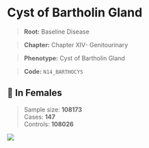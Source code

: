 # Cyst of Bartholin Gland

> **Root:** Baseline Disease  

> **Chapter:** Chapter XIV- Genitourinary  

> **Phenotype:** Cyst of Bartholin Gland  

> **Code:** `N14_BARTHOCYS`

## 👩 In Females  
> Sample size: **108173**  
> Cases: **147**  
> Controls: **108026**
<img src="/Disease/Figures/ALL/Baseline/N14_BARTHOCYS.png"/>
<CsvTable src="/Disease_Data/ALL/Baseline/LG_N14_BARTHOCYS.csv" label="🔍 View full results" />
